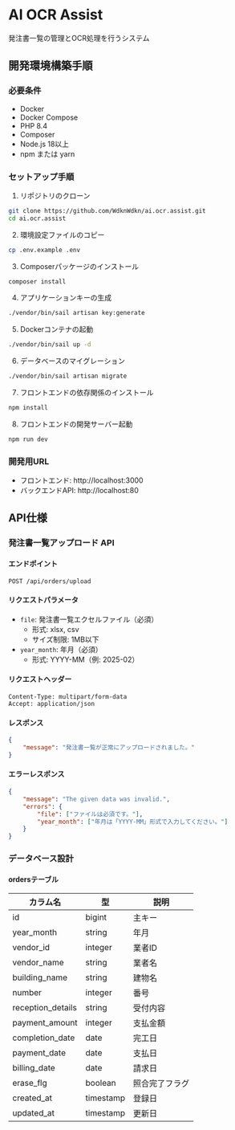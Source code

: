 # AI OCR Assist

発注書一覧の管理とOCR処理を行うシステム

## 開発環境構築手順

### 必要条件
- Docker
- Docker Compose
- PHP 8.4
- Composer
- Node.js 18以上
- npm または yarn

### セットアップ手順

1. リポジトリのクローン
```bash
git clone https://github.com/WdknWdkn/ai.ocr.assist.git
cd ai.ocr.assist
```

2. 環境設定ファイルのコピー
```bash
cp .env.example .env
```

3. Composerパッケージのインストール
```bash
composer install
```

4. アプリケーションキーの生成
```bash
./vendor/bin/sail artisan key:generate
```

5. Dockerコンテナの起動
```bash
./vendor/bin/sail up -d
```

6. データベースのマイグレーション
```bash
./vendor/bin/sail artisan migrate
```

7. フロントエンドの依存関係のインストール
```bash
npm install
```

8. フロントエンドの開発サーバー起動
```bash
npm run dev
```

### 開発用URL
- フロントエンド: http://localhost:3000
- バックエンドAPI: http://localhost:80

## API仕様

### 発注書一覧アップロード API

#### エンドポイント
`POST /api/orders/upload`

#### リクエストパラメータ
- `file`: 発注書一覧エクセルファイル（必須）
  - 形式: xlsx, csv
  - サイズ制限: 1MB以下
- `year_month`: 年月（必須）
  - 形式: YYYY-MM（例: 2025-02）

#### リクエストヘッダー
```
Content-Type: multipart/form-data
Accept: application/json
```

#### レスポンス
```json
{
    "message": "発注書一覧が正常にアップロードされました。"
}
```

#### エラーレスポンス
```json
{
    "message": "The given data was invalid.",
    "errors": {
        "file": ["ファイルは必須です。"],
        "year_month": ["年月は「YYYY-MM」形式で入力してください。"]
    }
}
```

### データベース設計

#### ordersテーブル
| カラム名 | 型 | 説明 |
|---------|------|------|
| id | bigint | 主キー |
| year_month | string | 年月 |
| vendor_id | integer | 業者ID |
| vendor_name | string | 業者名 |
| building_name | string | 建物名 |
| number | integer | 番号 |
| reception_details | string | 受付内容 |
| payment_amount | integer | 支払金額 |
| completion_date | date | 完工日 |
| payment_date | date | 支払日 |
| billing_date | date | 請求日 |
| erase_flg | boolean | 照合完了フラグ |
| created_at | timestamp | 登録日 |
| updated_at | timestamp | 更新日 |
